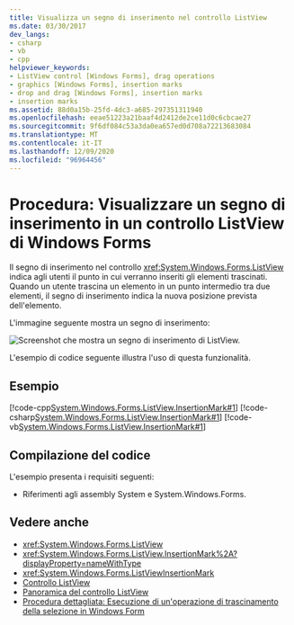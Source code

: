 ```yaml
---
title: Visualizza un segno di inserimento nel controllo ListView
ms.date: 03/30/2017
dev_langs:
- csharp
- vb
- cpp
helpviewer_keywords:
- ListView control [Windows Forms], drag operations
- graphics [Windows Forms], insertion marks
- drop and drag [Windows Forms], insertion marks
- insertion marks
ms.assetid: 88d0a15b-25fd-4dc3-a685-297351311940
ms.openlocfilehash: eeae51223a21baaf4d2412de2ce11d0c6cbcae27
ms.sourcegitcommit: 9f6df084c53a3da0ea657ed0d708a72213683084
ms.translationtype: MT
ms.contentlocale: it-IT
ms.lasthandoff: 12/09/2020
ms.locfileid: "96964456"
---
```

# <a name="how-to-display-an-insertion-mark-in-a-windows-forms-listview-control"></a>Procedura: Visualizzare un segno di inserimento in un controllo ListView di Windows Forms
Il segno di inserimento nel controllo <xref:System.Windows.Forms.ListView> indica agli utenti il punto in cui verranno inseriti gli elementi trascinati. Quando un utente trascina un elemento in un punto intermedio tra due elementi, il segno di inserimento indica la nuova posizione prevista dell'elemento.  
  
 L'immagine seguente mostra un segno di inserimento:  
  
 ![Screenshot che mostra un segno di inserimento di ListView.](./media/how-to-display-an-insertion-mark-in-a-windows-forms-listview-control/listview-insertion-mark.gif "ListViewInsertion")  
  
 L'esempio di codice seguente illustra l'uso di questa funzionalità.  
  
## <a name="example"></a>Esempio  
 [!code-cpp[System.Windows.Forms.ListView.InsertionMark#1](~/samples/snippets/cpp/VS_Snippets_Winforms/System.Windows.Forms.ListView.InsertionMark/CPP/listviewinsertionmarkexample.cpp#1)]
 [!code-csharp[System.Windows.Forms.ListView.InsertionMark#1](~/samples/snippets/csharp/VS_Snippets_Winforms/System.Windows.Forms.ListView.InsertionMark/CS/listviewinsertionmarkexample.cs#1)]
 [!code-vb[System.Windows.Forms.ListView.InsertionMark#1](~/samples/snippets/visualbasic/VS_Snippets_Winforms/System.Windows.Forms.ListView.InsertionMark/VB/listviewinsertionmarkexample.vb#1)]  
  
## <a name="compiling-the-code"></a>Compilazione del codice  
 L'esempio presenta i requisiti seguenti:  
  
- Riferimenti agli assembly System e System.Windows.Forms.  
  
## <a name="see-also"></a>Vedere anche

- <xref:System.Windows.Forms.ListView>
- <xref:System.Windows.Forms.ListView.InsertionMark%2A?displayProperty=nameWithType>
- <xref:System.Windows.Forms.ListViewInsertionMark>
- [Controllo ListView](listview-control-windows-forms.md)
- [Panoramica del controllo ListView](listview-control-overview-windows-forms.md)
- [Procedura dettagliata: Esecuzione di un'operazione di trascinamento della selezione in Windows Form](../advanced/walkthrough-performing-a-drag-and-drop-operation-in-windows-forms.md)
